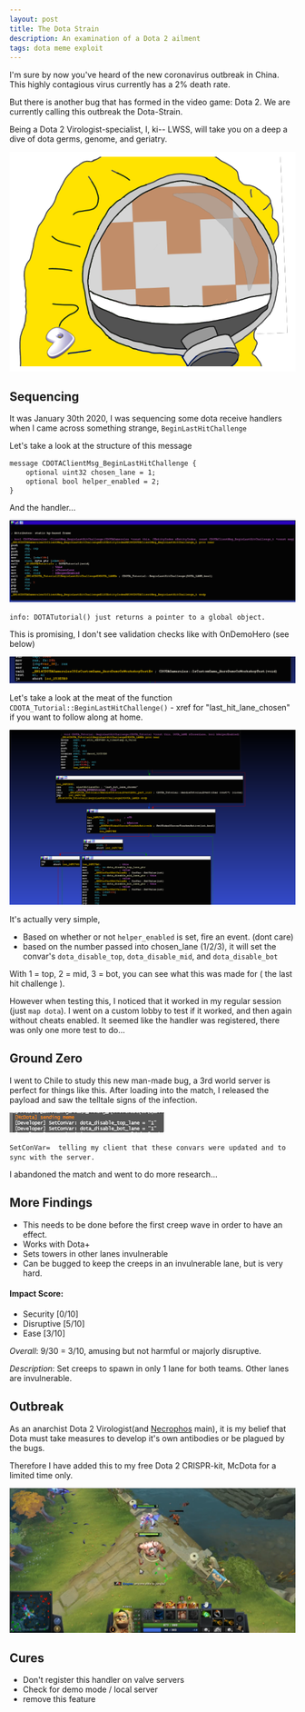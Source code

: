 ```yaml
---
layout: post
title: The Dota Strain
description: An examination of a Dota 2 ailment
tags: dota meme exploit
---
```


I'm sure by now you've heard of the new coronavirus outbreak in China.
This highly contagious virus currently has a 2% death rate.

But there is another bug that has formed in the video game: Dota 2.
We are currently calling this outbreak the Dota-Strain.

Being a Dota 2 Virologist-specialist, I, ki-- LWSS, will take you on a deep a dive of dota germs, genome, and geriatry.

![hazmat](../images/kisakcorona.png)

## Sequencing
It was January 30th 2020, I was sequencing some dota receive handlers when I came across something strange,
`BeginLastHitChallenge`

Let's take a look at the structure of this message
```$xslt
message CDOTAClientMsg_BeginLastHitChallenge {
	optional uint32 chosen_lane = 1;
	optional bool helper_enabled = 2;
}
```

And the handler...

![handler](../images/handler.png)

`info: DOTATutorial() just returns a pointer to a global object.`

This is promising, I don't see validation checks like with OnDemoHero (see below)

![herodemo](../images/isherodemo.png)

Let's take a look at the meat of the function `CDOTA_Tutorial::BeginLastHitChallenge()` - xref for "last_hit_lane_chosen" if you want to follow along at home.

![beginlasthitchallenge](../images/beginlasthitchallenge.png)

It's actually very simple,
* Based on whether or not `helper_enabled` is set, fire an event. (dont care)
* based on the number passed into chosen_lane (1/2/3), it will set the convar's `dota_disable_top`, `dota_disable_mid`, and `dota_disable_bot`

With 1 = top, 2 = mid, 3 = bot, you can see what this was made for ( the last hit challenge ).

However when testing this, I noticed that it worked in my regular session (just `map dota`). 
I went on a custom lobby to test if it worked, and then again without cheats enabled. It seemed like the handler was registered, there was only one more test to do...


## Ground Zero

I went to Chile to study this new man-made bug, a 3rd world server is perfect for things like this. 
After loading into the match, I released the payload and saw the telltale signs of the infection.
 
![setconvar](../images/setconvar.png)

`SetConVar=  telling my client that these convars were updated and to sync with the server.`

I abandoned the match and went to do more research...

## More Findings
* This needs to be done before the first creep wave in order to have an effect.
* Works with Dota+
* Sets towers in other lanes invulnerable
* Can be bugged to keep the creeps in an invulnerable lane, but is very hard.

#### Impact Score:
* Security [0/10]
* Disruptive [5/10]
* Ease [3/10]

*Overall*: 9/30 = 3/10, amusing but not harmful or majorly disruptive.

*Description*: Set creeps to spawn in only 1 lane for both teams. Other lanes are invulnerable.

## Outbreak
As an anarchist Dota 2 Virologist(and [Necrophos](https://gamepedia.cursecdn.com/dota2_gamepedia/4/45/Vo_necrolyte_necr_spawn_04.mp3) main), it is my belief that Dota must take measures to develop it's own antibodies or be plagued by the bugs.

Therefore I have added this to my free Dota 2 CRISPR-kit, McDota for a limited time only.

![ingame](../images/ingame.png)

## Cures
* Don't register this handler on valve servers
* Check for demo mode / local server
* remove this feature
